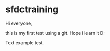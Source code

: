 # sfdctraining
Hi everyone,

this is my first test using a git. 
Hope i learn it D:

Text example test.